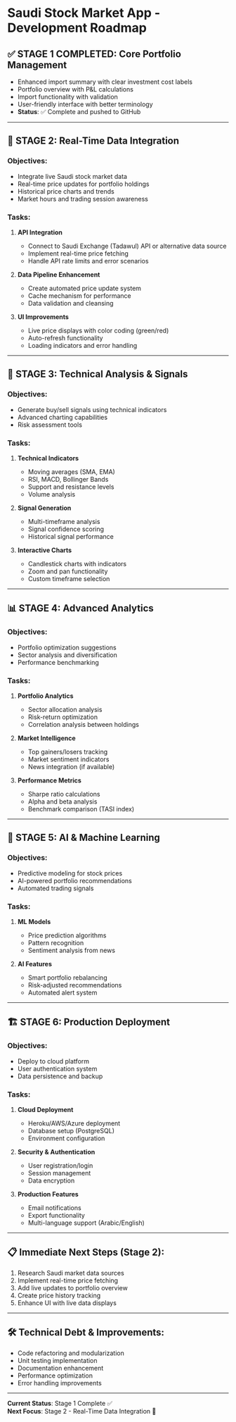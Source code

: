 # Saudi Stock Market App - Development Roadmap

## ✅ STAGE 1 COMPLETED: Core Portfolio Management
- Enhanced import summary with clear investment cost labels
- Portfolio overview with P&L calculations
- Import functionality with validation
- User-friendly interface with better terminology
- **Status**: ✅ Complete and pushed to GitHub

---

## 🚀 STAGE 2: Real-Time Data Integration
### Objectives:
- Integrate live Saudi stock market data
- Real-time price updates for portfolio holdings
- Historical price charts and trends
- Market hours and trading session awareness

### Tasks:
1. **API Integration**
   - Connect to Saudi Exchange (Tadawul) API or alternative data source
   - Implement real-time price fetching
   - Handle API rate limits and error scenarios

2. **Data Pipeline Enhancement**
   - Create automated price update system
   - Cache mechanism for performance
   - Data validation and cleansing

3. **UI Improvements**
   - Live price displays with color coding (green/red)
   - Auto-refresh functionality
   - Loading indicators and error handling

---

## 🎯 STAGE 3: Technical Analysis & Signals
### Objectives:
- Generate buy/sell signals using technical indicators
- Advanced charting capabilities
- Risk assessment tools

### Tasks:
1. **Technical Indicators**
   - Moving averages (SMA, EMA)
   - RSI, MACD, Bollinger Bands
   - Support and resistance levels
   - Volume analysis

2. **Signal Generation**
   - Multi-timeframe analysis
   - Signal confidence scoring
   - Historical signal performance

3. **Interactive Charts**
   - Candlestick charts with indicators
   - Zoom and pan functionality
   - Custom timeframe selection

---

## 📊 STAGE 4: Advanced Analytics
### Objectives:
- Portfolio optimization suggestions
- Sector analysis and diversification
- Performance benchmarking

### Tasks:
1. **Portfolio Analytics**
   - Sector allocation analysis
   - Risk-return optimization
   - Correlation analysis between holdings

2. **Market Intelligence**
   - Top gainers/losers tracking
   - Market sentiment indicators
   - News integration (if available)

3. **Performance Metrics**
   - Sharpe ratio calculations
   - Alpha and beta analysis
   - Benchmark comparison (TASI index)

---

## 🔮 STAGE 5: AI & Machine Learning
### Objectives:
- Predictive modeling for stock prices
- AI-powered portfolio recommendations
- Automated trading signals

### Tasks:
1. **ML Models**
   - Price prediction algorithms
   - Pattern recognition
   - Sentiment analysis from news

2. **AI Features**
   - Smart portfolio rebalancing
   - Risk-adjusted recommendations
   - Automated alert system

---

## 🏗️ STAGE 6: Production Deployment
### Objectives:
- Deploy to cloud platform
- User authentication system
- Data persistence and backup

### Tasks:
1. **Cloud Deployment**
   - Heroku/AWS/Azure deployment
   - Database setup (PostgreSQL)
   - Environment configuration

2. **Security & Authentication**
   - User registration/login
   - Session management
   - Data encryption

3. **Production Features**
   - Email notifications
   - Export functionality
   - Multi-language support (Arabic/English)

---

## 📋 Immediate Next Steps (Stage 2):
1. Research Saudi market data sources
2. Implement real-time price fetching
3. Add live updates to portfolio overview
4. Create price history tracking
5. Enhance UI with live data displays

---

## 🛠️ Technical Debt & Improvements:
- Code refactoring and modularization
- Unit testing implementation
- Documentation enhancement
- Performance optimization
- Error handling improvements

---

**Current Status**: Stage 1 Complete ✅  
**Next Focus**: Stage 2 - Real-Time Data Integration 🚀
